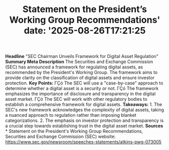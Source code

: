 ﻿---
title: "Statement on the President’s Working Group Recommendations'
date: '2025-08-26T17:21:25"
category: "Markets"
summary: ""
slug: "statement on the presidents working group recommendations"
source_urls:
  - "https://www.sec.gov/newsroom/speeches-statements/atkins-pwg-073005"
seo:
  title: "Statement on the President’s Working Group Recommendations | Hash n Hedge'
  description: '"
  keywords: ["news", "markets", "brief"]
---
**Headline** "SEC Chairman Unveils Framework for Digital Asset Regulation"  **Summary Meta Description** The Securities and Exchange Commission (SEC) has announced a framework for regulating digital assets, as recommended by the President's Working Group. The framework aims to provide clarity on the classification of digital assets and ensure investor protection.  **Key Points:**  ΓÇó The SEC will use a "case-by-case" approach to determine whether a digital asset is a security or not. ΓÇó The framework emphasizes the importance of disclosure and transparency in the digital asset market. ΓÇó The SEC will work with other regulatory bodies to establish a comprehensive framework for digital assets.  **Takeaways:**  1. The SEC's new framework acknowledges the complexity of digital assets, taking a nuanced approach to regulation rather than imposing blanket categorizations. 2. The emphasis on investor protection and transparency is a crucial step towards establishing trust in the digital asset market.  **Sources** * Statement on the President's Working Group Recommendations, Securities and Exchange Commission (SEC) website: https://www.sec.gov/newsroom/speeches-statements/atkins-pwg-073005 
